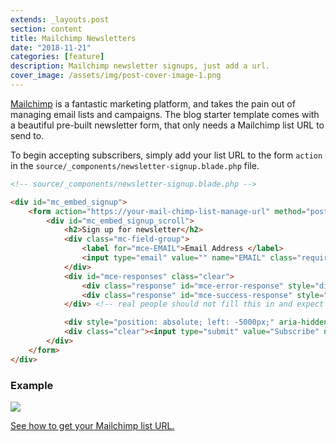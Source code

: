 ```yaml
---
extends: _layouts.post
section: content
title: Mailchimp Newsletters
date: "2018-11-21"
categories: [feature]
description: Mailchimp newsletter signups, just add a url.
cover_image: /assets/img/post-cover-image-1.png
---
```


[Mailchimp](https://mailchimp.com/) is a fantastic marketing platform, and takes the pain out of managing email lists and campaigns. The blog starter template comes with a beautiful pre-built newsletter form, that only needs a Mailchimp list URL to send to.

To begin accepting subscribers, simply add your list URL to the form `action` in the `source/_components/newsletter-signup.blade.php` file.

``` html
<!-- source/_components/newsletter-signup.blade.php -->

<div id="mc_embed_signup">
    <form action="https://your-mail-chimp-list-manage-url" method="post" id="mc-embedded-subscribe-form" name="mc-embedded-subscribe-form" class="validate" target="_blank" novalidate>
        <div id="mc_embed_signup_scroll">
            <h2>Sign up for newsletter</h2>
            <div class="mc-field-group">
                <label for="mce-EMAIL">Email Address </label>
                <input type="email" value="" name="EMAIL" class="required email" id="mce-EMAIL" placeholder="Email address">
            </div>
            <div id="mce-responses" class="clear">
                <div class="response" id="mce-error-response" style="display:none"></div>
                <div class="response" id="mce-success-response" style="display:none"></div>
            </div> <!-- real people should not fill this in and expect good things - do not remove this or risk form bot signups-->

            <div style="position: absolute; left: -5000px;" aria-hidden="true"><input type="text" name="b_25582686a9fc051afd5453557_189578c854" tabindex="-1" value=""></div>
            <div class="clear"><input type="submit" value="Subscribe" name="subscribe" id="mc-embedded-subscribe" class="button"></div>
        </div>
    </form>
</div>
```

### Example

<img src="/assets/img/newsletter.png">

[See how to get your Mailchimp list URL.](https://mailchimp.com/help/host-your-own-signup-forms/#Edit_your_Custom_Signup_Form)
